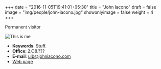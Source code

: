 +++
date = "2016-11-05T19:41:01+05:30"
title = "John Iacono"
draft = false
image = "img/people/john-iacono.jpg"
showonlyimage = false
weight = 4
+++

Permanent visitor
<!--more-->

![This is me][1]

* **Keywords**: Stuff.
* **Office**: 2.O8.???
* **E-mail**: [ulb@johniacono.com](mailto:ulb@johniacono.com)
* [Web page](http://johniacono.com)


[1]: /img/people/john-iacono.jpg
